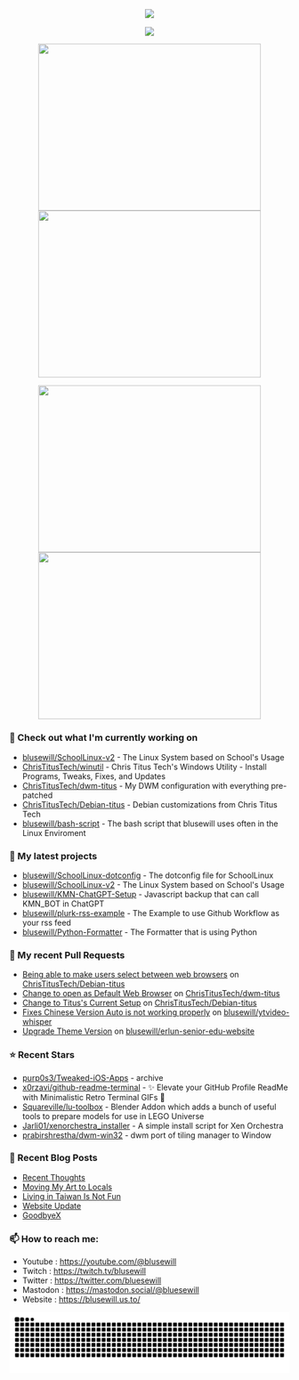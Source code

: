 <p align="center"><a href="https://github.com/anuraghazra/github-readme-stats">
  <img align="center" src="https://github-readme-stats.vercel.app/api?username=blusewill&show_icons=true&theme=tokyonight" />
</a></p>

<p align="center"><a href="https://github.com/denvercoder1/github-readme-streak-stats">
  <img align="center" src="https://streak-stats.demolab.com?user=blusewill&theme=tokyonight&date_format=%5BY.%5Dn.j&exclude_days=Sun%2CSat&hide_total_contributions=true" />
</a></p>

<p align="center"><a href="https://wakatime.com/@blusewill">
  <img align="center" width="400" height="300" src="https://wakatime.com/share/@blusewill/b122a078-b2f5-4932-835e-be27afd2152c.svg" />
</a>
<a href="https://wakatime.com/@blusewill">
  <img align="center" width="400" height="300" src="https://wakatime.com/share/@blusewill/21eed0f8-5e94-4db7-8fb1-70156652951f.svg" />
</a></p>

<p align="center"><a href="https://wakatime.com/@blusewill">
  <img align="center" width="400" height="300" src="https://wakatime.com/share/@blusewill/5da381f9-beea-4a84-b39e-09c70ad06d0e.svg" />
</a>
<a href="https://wakatime.com/@christitustech">
  <img align="center" width="400" height="300" src="https://wakatime.com/share/@blusewill/a907241a-ca0d-4fa5-bdf8-32b5a8059330.svg" />
</a></p>

### 👷 Check out what I'm currently working on

- [blusewill/SchoolLinux-v2](https://github.com/blusewill/SchoolLinux-v2) - The Linux System based on School&#39;s Usage
- [ChrisTitusTech/winutil](https://github.com/ChrisTitusTech/winutil) - Chris Titus Tech&#39;s Windows Utility - Install Programs, Tweaks, Fixes, and Updates
- [ChrisTitusTech/dwm-titus](https://github.com/ChrisTitusTech/dwm-titus) - My DWM configuration with everything pre-patched
- [ChrisTitusTech/Debian-titus](https://github.com/ChrisTitusTech/Debian-titus) - Debian customizations from Chris Titus Tech
- [blusewill/bash-script](https://github.com/blusewill/bash-script) - The bash script that blusewill uses often in the Linux Enviroment
### 🌱 My latest projects

- [blusewill/SchoolLinux-dotconfig](https://github.com/blusewill/SchoolLinux-dotconfig) - The dotconfig file for SchoolLinux
- [blusewill/SchoolLinux-v2](https://github.com/blusewill/SchoolLinux-v2) - The Linux System based on School&#39;s Usage
- [blusewill/KMN-ChatGPT-Setup](https://github.com/blusewill/KMN-ChatGPT-Setup) - Javascript backup that can call KMN_BOT in ChatGPT
- [blusewill/plurk-rss-example](https://github.com/blusewill/plurk-rss-example) - The Example to use Github Workflow as your rss feed
- [blusewill/Python-Formatter](https://github.com/blusewill/Python-Formatter) - The Formatter that is using Python
### 🔨 My recent Pull Requests

- [Being able to make users select between web browsers](https://github.com/ChrisTitusTech/Debian-titus/pull/103) on [ChrisTitusTech/Debian-titus](https://github.com/ChrisTitusTech/Debian-titus)
- [Change to open as Default Web Browser](https://github.com/ChrisTitusTech/dwm-titus/pull/9) on [ChrisTitusTech/dwm-titus](https://github.com/ChrisTitusTech/dwm-titus)
- [Change to Titus&#39;s Current Setup](https://github.com/ChrisTitusTech/Debian-titus/pull/100) on [ChrisTitusTech/Debian-titus](https://github.com/ChrisTitusTech/Debian-titus)
- [Fixes Chinese Version Auto is not working properly](https://github.com/blusewill/ytvideo-whisper/pull/7) on [blusewill/ytvideo-whisper](https://github.com/blusewill/ytvideo-whisper)
- [Upgrade Theme Version](https://github.com/blusewill/erlun-senior-edu-website/pull/3) on [blusewill/erlun-senior-edu-website](https://github.com/blusewill/erlun-senior-edu-website)
### ⭐ Recent Stars

- [purp0s3/Tweaked-iOS-Apps](https://github.com/purp0s3/Tweaked-iOS-Apps) - archive
- [x0rzavi/github-readme-terminal](https://github.com/x0rzavi/github-readme-terminal) - ✨ Elevate your GitHub Profile ReadMe with Minimalistic Retro Terminal GIFs 🚀
- [Squareville/lu-toolbox](https://github.com/Squareville/lu-toolbox) - Blender Addon which adds a bunch of useful tools to prepare models for use in LEGO Universe
- [Jarli01/xenorchestra_installer](https://github.com/Jarli01/xenorchestra_installer) - A simple install script for Xen Orchestra
- [prabirshrestha/dwm-win32](https://github.com/prabirshrestha/dwm-win32) - dwm port of tiling manager to Window
### 📰 Recent Blog Posts

- [Recent Thoughts](https://blusewill.us.to/recent-thoughts/)
- [Moving My Art to Locals](https://blusewill.us.to/moving-my-art-to-locals/)
- [Living in Taiwan Is Not Fun](https://blusewill.us.to/living-in-taiwan-is-not-fun/)
- [Website Update](https://blusewill.us.to/website-update/)
- [GoodbyeX](https://blusewill.us.to/goodbyex/)
### 📫 How to reach me:
  - Youtube   : <https://youtube.com/@blusewill>
  - Twitch    : <https://twitch.tv/blusewill>
  - Twitter   : <https://twitter.com/bluesewill>
  - Mastodon  : <https://mastodon.social/@bluesewill>
  - Website   : <https://blusewill.us.to/>

<p align="center"><a href="https://github.com/Platane/snk">
  <img align="center" src="https://raw.githubusercontent.com/blusewill/blusewill/output/github-contribution-grid-snake-dark.svg" />
</a></p>

